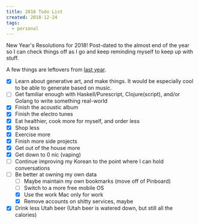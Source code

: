 ```yaml
---
title: 2018 Todo List
created: 2018-12-24
tags:
  - personal
---
```


New Year's Resolutions for 2018! Post-dated to the almost end of the year so I
can check things off as I go and keep reminding myself to keep up with stuff.

A few things are leftovers from [last
year](http://zacanger.com/blog/posts/new-years-resolutions/).

* [x] Learn about generative art, and make things. It would be especially cool
  to be able to generate based on music.
* [ ] Get familiar enough with Haskell/Purescript, Clojure(script), and/or
  Golang to write something real-world
* [x] Finish the acoustic album
* [x] Finish the electro tunes
* [x] Eat healthier, cook more for myself, and order less
* [x] Shop less
* [x] Exercise more
* [x] Finish more side projects
* [x] Get out of the house more
* [x] Get down to 0 nic (vaping)
* [ ] Continue improving my Korean to the point where I can hold conversations
* [ ] Be better at owning my own data
  * [ ] Maybe maintain my own bookmarks (move off of Pinboard)
  * [ ] Switch to a more free mobile OS
  * [x] Use the work Mac only for work
  * [x] Remove accounts on shitty services, maybe
* [x] Drink less Utah beer (Utah beer is watered down, but still all the
  calories)

